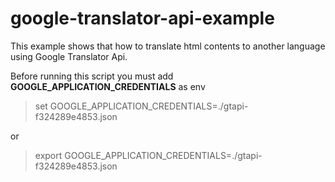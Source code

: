 # google-translator-api-example
This example shows that how to translate html contents to another language using Google Translator Api.

Before running this script you must add **GOOGLE_APPLICATION_CREDENTIALS** as env

> set GOOGLE_APPLICATION_CREDENTIALS=./gtapi-f324289e4853.json

or

> export GOOGLE_APPLICATION_CREDENTIALS=./gtapi-f324289e4853.json
